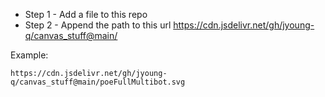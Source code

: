 - Step 1 - Add a file to this repo
- Step 2 - Append the path to this url https://cdn.jsdelivr.net/gh/jyoung-q/canvas_stuff@main/

Example:
```
https://cdn.jsdelivr.net/gh/jyoung-q/canvas_stuff@main/poeFullMultibot.svg
```
